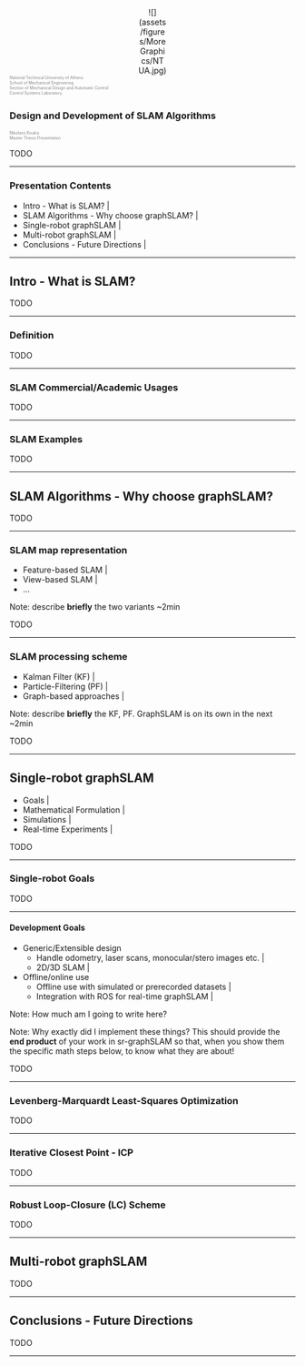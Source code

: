 <center><div style="width:10%">
![](assets/figures/MoreGraphics/NTUA.jpg)
</div></center>

<div style="color:gray; font-size:0.5em; height:3em;">
National Technical University of Athens<br>
School of Mechanical Engineering<br>
Section of Mechanical Design and Automatic Control<br>
Control Systems Laboratory<br>
</div>

<br>


### Design and Development of SLAM Algorithms

<div style="color:gray; font-size:2em; font-size: 0.5em">
Nikolaos Koukis<br>
Master Thesis Presentation
</div>


<!--TODO Add a date -->
<!--TODO Add current section in right/left footer-->

TODO

---

### Presentation Contents

- Intro - What is SLAM? |
- SLAM Algorithms - Why choose graphSLAM? |
- Single-robot graphSLAM |
- Multi-robot graphSLAM |
- Conclusions - Future Directions |

---

## Intro - What is SLAM?

TODO

---

### Definition

TODO

---

### SLAM Commercial/Academic Usages

TODO

---

### SLAM Examples

TODO

---

<!--- --------- End of Intro - What is SLAM?-->


## SLAM Algorithms - Why choose graphSLAM?

TODO

---

### SLAM map representation

- Feature-based SLAM |
- View-based SLAM |
- ...

Note:
describe **briefly** the two variants
~2min

TODO


---


### SLAM processing scheme

- Kalman Filter (KF) |
- Particle-Filtering (PF) |
- Graph-based approaches |

Note:
describe **briefly** the KF, PF. GraphSLAM is on its own in the next
~2min

TODO

---

<!--- --------- End of SLAM Algorithms - Why choose graphSLAM?-->


## Single-robot graphSLAM

+ Goals |
+ Mathematical Formulation |
+ Simulations |
+ Real-time Experiments |

TODO

---

### Single-robot Goals

TODO

---

#### Development Goals

- Generic/Extensible design
  - Handle odometry, laser scans, monocular/stero images etc. |
  - 2D/3D SLAM |
- Offline/online use
  - Offline use with simulated or prerecorded datasets |
  - Integration with ROS for real-time graphSLAM |

Note: How much am I going to write here?

Note:
Why exactly did I implement these things?
This should provide the **end product** of your work in sr-graphSLAM so that,
when you show them the specific math steps below, to know what they are about!

TODO

---

### Levenberg-Marquardt Least-Squares Optimization

TODO

---

### Iterative Closest Point - ICP

TODO

---

### Robust Loop-Closure (LC) Scheme

TODO

---


<!--- --------- End of Single-robot graphSLAM-->

## Multi-robot graphSLAM

TODO

---

<!--- --------- End of Multi-robot graphSLAM-->

## Conclusions - Future Directions

TODO

---

<!--- --------- End of Conclusions - Future Directions-->
